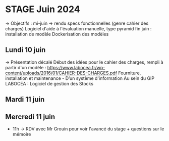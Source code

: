 # STAGE Juin 2024
=> Objectifs : mi-juin -> rendu specs fonctionnelles (genre cahier des charges) 
Logiciel d'aide à l'évaluation manuelle, type pyramid
fin juin : installation de modèle 
Dockerisation des modèles

## Lundi 10 juin
-> Présentation décalé
Début des idées pour le cahier des charges, rempli à partir d'un modèle : https://www.labocea.fr/wp-content/uploads/2016/01/CAHIER-DES-CHARGES.pdf
Fourniture, installation et maintenance - D’un système d'information
Au sein du GIP LABOCEA : Logiciel de gestion des Stocks

## Mardi 11 juin 

## Mercredi 11 juin 
- 11h -> RDV avec Mr Grouin pour voir l'avancé du stage + questions sur le mémoire